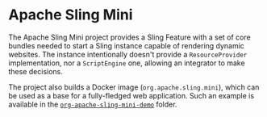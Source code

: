 Apache Sling Mini
====

The Apache Sling Mini project provides a Sling Feature with a set of core bundles needed to start a Sling instance
capable of rendering dynamic websites. The instance intentionally doesn't provide a `ResourceProvider` implementation,
nor a `ScriptEngine` one, allowing an integrator to make these decisions.

The project also builds a Docker image (`org.apache.sling.mini`), which can be used as a base for a fully-fledged web 
application. Such an example is available in the [`org-apache-sling-mini-demo`](../org-apache-sling-mini-demo) folder.

